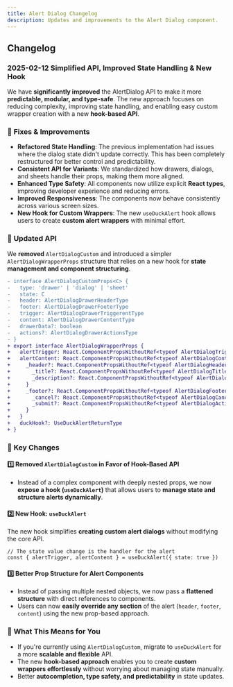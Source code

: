 ```yaml
---
title: Alert Dialog Changelog
description: Updates and improvements to the Alert Dialog component.
---
```


## Changelog

### 2025-02-12 Simplified API, Improved State Handling & New Hook

We have **significantly improved** the AlertDialog API to make it more **predictable, modular, and type-safe**. The new approach focuses on reducing complexity, improving state handling, and enabling easy custom wrapper creation with a new **hook-based API**.

### 🫠 **Fixes & Improvements**

- **Refactored State Handling**: The previous implementation had issues where the dialog state didn't update correctly. This has been completely restructured for better control and predictability.
- **Consistent API for Variants**: We standardized how drawers, dialogs, and sheets handle their props, making them more aligned.
- **Enhanced Type Safety**: All components now utilize explicit **React types**, improving developer experience and reducing errors.
- **Improved Responsiveness**: The components now behave consistently across various screen sizes.
- **New Hook for Custom Wrappers**: The new `useDuckAlert` hook allows users to create **custom alert wrappers** with minimal effort.

### 🔄 **Updated API**

We **removed** `AlertDialogCustom` and introduced a simpler `AlertDialogWrapperProps` structure that relies on a new hook for **state management and component structuring**.

```diff showLineNumbers
- interface AlertDialogCustomProps<C> {
-   type: 'drawer' | 'dialog' | 'sheet'
-   state: C
-   header: AlertDialogDrawerHeaderType
-   footer: AlertDialogDrawerFooterType
-   trigger: AlertDialogDrawerTriggerentType
-   content: AlertDialogDrawerContentType
-   drawerData?: boolean
-   actions?: AlertDialogDrawerActionsType
- }
+ export interface AlertDialogWrapperProps {
+   alertTrigger: React.ComponentPropsWithoutRef<typeof AlertDialogTrigger>
+   alertContent: React.ComponentPropsWithoutRef<typeof AlertDialogContent> & {
+     _header?: React.ComponentPropsWithoutRef<typeof AlertDialogHeader> & {
+       _title?: React.ComponentPropsWithoutRef<typeof AlertDialogTitle>
+       _description?: React.ComponentPropsWithoutRef<typeof AlertDialogDescription>
+     }
+     _footer?: React.ComponentPropsWithoutRef<typeof AlertDialogFooter> & {
+       _cancel?: React.ComponentPropsWithoutRef<typeof AlertDialogCancel>
+       _submit?: React.ComponentPropsWithoutRef<typeof AlertDialogAction>
+     }
+   }
+   duckHook?: UseDuckAlertReturnType
+ }
```

### 📌 **Key Changes**

#### 1️⃣ **Removed `AlertDialogCustom` in Favor of Hook-Based API**

- Instead of a complex component with deeply nested props, we now **expose a hook (`useDuckAlert`)** that allows users to **manage state and structure alerts dynamically**.

#### 2️⃣ **New Hook: `useDuckAlert`**

The new hook simplifies **creating custom alert dialogs** without modifying the core API.

```tsx
// The state value change is the handler for the alert
const { alertTrigger, alertContent } = useDuckAlert({ state: true })
```

#### 3️⃣ **Better Prop Structure for Alert Components**

- Instead of passing multiple nested objects, we now pass a **flattened structure** with direct references to components.
- Users can now **easily override any section** of the alert (`header`, `footer`, `content`) using the new prop-based approach.

### 🚀 **What This Means for You**

- If you're currently using `AlertDialogCustom`, migrate to `useDuckAlert` for a more **scalable and flexible** API.
- The new **hook-based approach** enables you to create **custom wrappers effortlessly** without worrying about managing state manually.
- Better **autocompletion, type safety, and predictability** in state updates.
